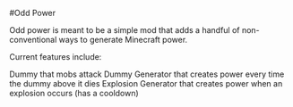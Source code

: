 #Odd Power

Odd power is meant to be a simple mod that adds a handful of non-conventional ways to generate Minecraft power. 

Current features include:

Dummy that mobs attack
Dummy Generator that creates power every time the dummy above it dies
Explosion Generator that creates power when an explosion occurs (has a cooldown)
